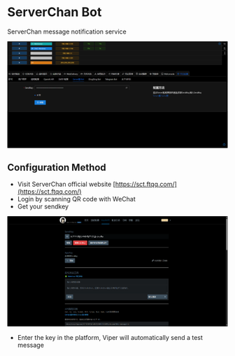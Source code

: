 # ServerChan Bot

ServerChan message notification service

![img.png](webp/server_bot/img.png)

## Configuration Method

- Visit ServerChan official website [https://sct.ftqq.com/](https://sct.ftqq.com/)
- Login by scanning QR code with WeChat
- Get your sendkey

![img_1.png](webp/server_bot/img_1.png)

- Enter the key in the platform, Viper will automatically send a test message

